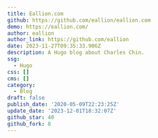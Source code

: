 ```yaml
---
title: Eallion.com
github: https://github.com/eallion/eallion.com
demo: https://eallion.com/
author: eallion
author_link: https://github.com/eallion
date: 2023-11-27T09:35:33.906Z
description: A Hugo blog about Charles Chin.
ssg:
  - Hugo
css: []
cms: []
category:
  - Blog
draft: false
publish_date: '2020-05-09T22:23:25Z'
update_date: '2023-12-01T18:32:07Z'
github_star: 40
github_fork: 8
---
```

